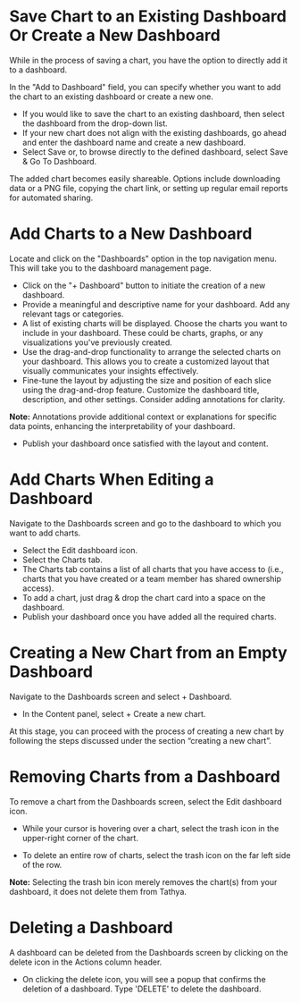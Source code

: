# Save Chart to an Existing Dashboard Or Create a New Dashboard

While in the process of saving a chart, you have the option to directly add it to a dashboard.

In the "Add to Dashboard" field, you can specify whether you want to add the chart to an existing dashboard or create a new one.

- If you would like to save the chart to an existing dashboard, then select the dashboard from the drop-down list.
- If your new chart does not align with the existing dashboards, go ahead and enter the dashboard name and create a new dashboard.
- Select Save or, to browse directly to the defined dashboard, select Save & Go To Dashboard.

The added chart becomes easily shareable. Options include downloading data or a PNG file, copying the chart link, or setting up regular email reports for automated sharing.

# Add Charts to a New Dashboard

Locate and click on the "Dashboards" option in the top navigation menu. This will take you to the dashboard management page.

- Click on the "+ Dashboard" button to initiate the creation of a new dashboard.
- Provide a meaningful and descriptive name for your dashboard. Add any relevant tags or categories.
- A list of existing charts will be displayed. Choose the charts you want to include in your dashboard. These could be charts, graphs, or any visualizations you've previously created.
- Use the drag-and-drop functionality to arrange the selected charts on your dashboard. This allows you to create a customized layout that visually communicates your insights effectively.
- Fine-tune the layout by adjusting the size and position of each slice using the drag-and-drop feature. Customize the dashboard title, description, and other settings. Consider adding annotations for clarity.

**Note:** Annotations provide additional context or explanations for specific data points, enhancing the interpretability of your dashboard.

- Publish your dashboard once satisfied with the layout and content.

# Add Charts When Editing a Dashboard

Navigate to the Dashboards screen and go to the dashboard to which you want to add charts.

- Select the Edit dashboard icon.
- Select the Charts tab.
- The Charts tab contains a list of all charts that you have access to (i.e., charts that you have created or a team member has shared ownership access).
- To add a chart, just drag & drop the chart card into a space on the dashboard.
- Publish your dashboard once you have added all the required charts.

# Creating a New Chart from an Empty Dashboard

Navigate to the Dashboards screen and select + Dashboard.

- In the Content panel, select + Create a new chart.

At this stage, you can proceed with the process of creating a new chart by following the steps discussed under the section “creating a new chart”.

# Removing Charts from a Dashboard

To remove a chart from the Dashboards screen, select the Edit dashboard icon.

- While your cursor is hovering over a chart, select the trash icon in the upper-right corner of the chart.

- To delete an entire row of charts, select the trash icon on the far left side of the row.

**Note:** Selecting the trash bin icon merely removes the chart(s) from your dashboard, it does not delete them from Tathya.

# Deleting a Dashboard

A dashboard can be deleted from the Dashboards screen by clicking on the delete icon in the Actions column header.

- On clicking the delete icon, you will see a popup that confirms the deletion of a dashboard. Type 'DELETE' to delete the dashboard.


